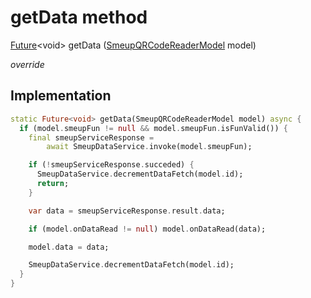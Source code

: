 


# getData method








[Future](https://api.flutter.dev/flutter/dart-async/Future-class.html)&lt;void> getData
([SmeupQRCodeReaderModel](../../smeup_models_widgets_smeup_qrcode_reader_model/SmeupQRCodeReaderModel-class.md) model)

_override_






## Implementation

```dart
static Future<void> getData(SmeupQRCodeReaderModel model) async {
  if (model.smeupFun != null && model.smeupFun.isFunValid()) {
    final smeupServiceResponse =
        await SmeupDataService.invoke(model.smeupFun);

    if (!smeupServiceResponse.succeded) {
      SmeupDataService.decrementDataFetch(model.id);
      return;
    }

    var data = smeupServiceResponse.result.data;

    if (model.onDataRead != null) model.onDataRead(data);

    model.data = data;

    SmeupDataService.decrementDataFetch(model.id);
  }
}
```







